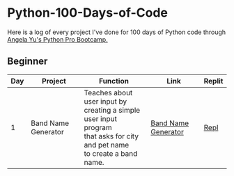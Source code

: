 # Python-100-Days-of-Code
Here is a log of every project I've done for 100 days of Python code through [Angela Yu's Python Pro Bootcamp.](https://www.udemy.com/course/100-days-of-code/)
## Beginner
|Day | Project | Function | Link | Replit
|----|---------|----------|------|--------|
| 1   |Band Name Generator| Teaches about user input by <br>creating a simple user input program <br>that asks for city and pet name <br> to create a band name.| <a href="https://github.com/toyinariyo/Python-100-Days-of-Code/blob/ba7ee91fad0226cb09064281aeced392a284b090/Beginner/Day%201%20Band%20Name%20Generator/main.py">Band Name Generator</a> | <a href="https://replit.com/@ToyinA/band-name-generator-start#main.py">Repl</a> |
